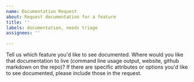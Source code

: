 ```yaml
---
name: Documentation Request
about: Request documentation for a feature
title: ''
labels: documentation, needs triage
assignees: ''

---
```


Tell us which feature you'd like to see documented. Where would you like that documentation to live (command line usage output, website, github markdown on the repo)? If there are specific attributes or options you'd like to see documented, please include those in the request.
